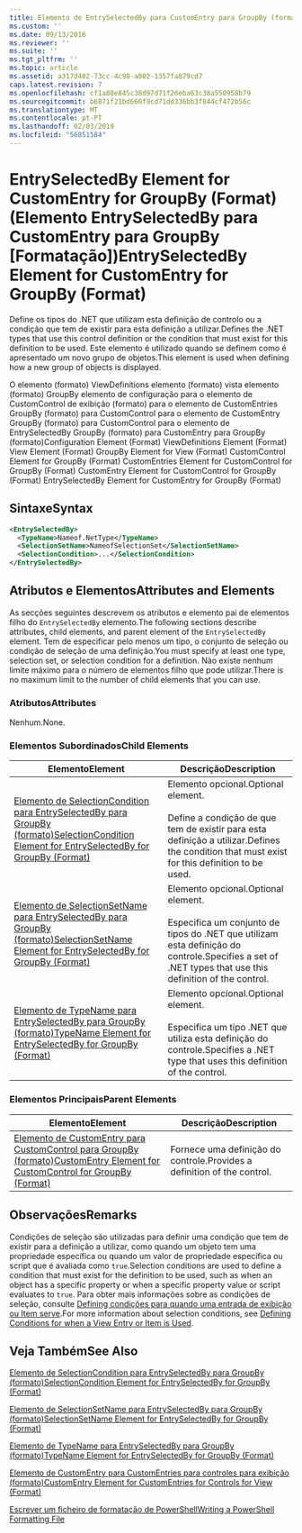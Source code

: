 ```yaml
---
title: Elemento de EntrySelectedBy para CustomEntry para GroupBy (formato) | Documentos da Microsoft
ms.custom: ''
ms.date: 09/13/2016
ms.reviewer: ''
ms.suite: ''
ms.tgt_pltfrm: ''
ms.topic: article
ms.assetid: a317d482-73cc-4c98-a002-1357fa879cd7
caps.latest.revision: 7
ms.openlocfilehash: cf1a80e845c38d97d71f26eba63c38a550958b79
ms.sourcegitcommit: b6871f21bd666f9cd71dd336bb3f844cf472b56c
ms.translationtype: MT
ms.contentlocale: pt-PT
ms.lasthandoff: 02/03/2019
ms.locfileid: "56851584"
---
```

# <a name="entryselectedby-element-for-customentry-for-groupby-format"></a><span data-ttu-id="03ca1-102">EntrySelectedBy Element for CustomEntry for GroupBy (Format) (Elemento EntrySelectedBy para CustomEntry para GroupBy [Formatação])</span><span class="sxs-lookup"><span data-stu-id="03ca1-102">EntrySelectedBy Element for CustomEntry for GroupBy (Format)</span></span>

<span data-ttu-id="03ca1-103">Define os tipos do .NET que utilizam esta definição de controlo ou a condição que tem de existir para esta definição a utilizar.</span><span class="sxs-lookup"><span data-stu-id="03ca1-103">Defines the .NET types that use this control definition or the condition that must exist for this definition to be used.</span></span> <span data-ttu-id="03ca1-104">Este elemento é utilizado quando se definem como é apresentado um novo grupo de objetos.</span><span class="sxs-lookup"><span data-stu-id="03ca1-104">This element is used when defining how a new group of objects is displayed.</span></span>

<span data-ttu-id="03ca1-105">O elemento (formato) ViewDefinitions elemento (formato) vista elemento (formato) GroupBy elemento de configuração para o elemento de CustomControl de exibição (formato) para o elemento de CustomEntries GroupBy (formato) para CustomControl para o elemento de CustomEntry GroupBy (formato) para CustomControl para o elemento de EntrySelectedBy GroupBy (formato) para CustomEntry para GroupBy (formato)</span><span class="sxs-lookup"><span data-stu-id="03ca1-105">Configuration Element (Format) ViewDefinitions Element (Format) View Element (Format) GroupBy Element for View (Format) CustomControl Element for GroupBy (Format) CustomEntries Element for CustomControl for GroupBy (Format) CustomEntry Element for CustomControl for GroupBy (Format) EntrySelectedBy Element for CustomEntry for GroupBy (Format)</span></span>

## <a name="syntax"></a><span data-ttu-id="03ca1-106">Sintaxe</span><span class="sxs-lookup"><span data-stu-id="03ca1-106">Syntax</span></span>

```xml
<EntrySelectedBy>
  <TypeName>Nameof.NetType</TypeName>
  <SelectionSetName>NameofSelectionSet</SelectionSetName>
  <SelectionCondition>...</SelectionCondition>
</EntrySelectedBy>
```

## <a name="attributes-and-elements"></a><span data-ttu-id="03ca1-107">Atributos e Elementos</span><span class="sxs-lookup"><span data-stu-id="03ca1-107">Attributes and Elements</span></span>

<span data-ttu-id="03ca1-108">As secções seguintes descrevem os atributos e elemento pai de elementos filho do `EntrySelectedBy` elemento.</span><span class="sxs-lookup"><span data-stu-id="03ca1-108">The following sections describe attributes, child elements, and parent element of the `EntrySelectedBy` element.</span></span> <span data-ttu-id="03ca1-109">Tem de especificar pelo menos um tipo, o conjunto de seleção ou condição de seleção de uma definição.</span><span class="sxs-lookup"><span data-stu-id="03ca1-109">You must specify at least one type, selection set, or selection condition for a definition.</span></span> <span data-ttu-id="03ca1-110">Não existe nenhum limite máximo para o número de elementos filho que pode utilizar.</span><span class="sxs-lookup"><span data-stu-id="03ca1-110">There is no maximum limit to the number of child elements that you can use.</span></span>

### <a name="attributes"></a><span data-ttu-id="03ca1-111">Atributos</span><span class="sxs-lookup"><span data-stu-id="03ca1-111">Attributes</span></span>

<span data-ttu-id="03ca1-112">Nenhum.</span><span class="sxs-lookup"><span data-stu-id="03ca1-112">None.</span></span>

### <a name="child-elements"></a><span data-ttu-id="03ca1-113">Elementos Subordinados</span><span class="sxs-lookup"><span data-stu-id="03ca1-113">Child Elements</span></span>

|<span data-ttu-id="03ca1-114">Elemento</span><span class="sxs-lookup"><span data-stu-id="03ca1-114">Element</span></span>|<span data-ttu-id="03ca1-115">Descrição</span><span class="sxs-lookup"><span data-stu-id="03ca1-115">Description</span></span>|
|-------------|-----------------|
|[<span data-ttu-id="03ca1-116">Elemento de SelectionCondition para EntrySelectedBy para GroupBy (formato)</span><span class="sxs-lookup"><span data-stu-id="03ca1-116">SelectionCondition Element for EntrySelectedBy for GroupBy (Format)</span></span>](./selectioncondition-element-for-entryselectedby-for-groupby-format.md)|<span data-ttu-id="03ca1-117">Elemento opcional.</span><span class="sxs-lookup"><span data-stu-id="03ca1-117">Optional element.</span></span><br /><br /> <span data-ttu-id="03ca1-118">Define a condição de que tem de existir para esta definição a utilizar.</span><span class="sxs-lookup"><span data-stu-id="03ca1-118">Defines the condition that must exist for this definition to be used.</span></span>|
|[<span data-ttu-id="03ca1-119">Elemento de SelectionSetName para EntrySelectedBy para GroupBy (formato)</span><span class="sxs-lookup"><span data-stu-id="03ca1-119">SelectionSetName Element for EntrySelectedBy for GroupBy (Format)</span></span>](./selectionsetname-element-for-entryselectedby-for-groupby-format.md)|<span data-ttu-id="03ca1-120">Elemento opcional.</span><span class="sxs-lookup"><span data-stu-id="03ca1-120">Optional element.</span></span><br /><br /> <span data-ttu-id="03ca1-121">Especifica um conjunto de tipos do .NET que utilizam esta definição do controle.</span><span class="sxs-lookup"><span data-stu-id="03ca1-121">Specifies a set of .NET types that use this definition of the control.</span></span>|
|[<span data-ttu-id="03ca1-122">Elemento de TypeName para EntrySelectedBy para GroupBy (formato)</span><span class="sxs-lookup"><span data-stu-id="03ca1-122">TypeName Element for EntrySelectedBy for GroupBy (Format)</span></span>](./typename-element-for-entryselectedby-for-groupby-format.md)|<span data-ttu-id="03ca1-123">Elemento opcional.</span><span class="sxs-lookup"><span data-stu-id="03ca1-123">Optional element.</span></span><br /><br /> <span data-ttu-id="03ca1-124">Especifica um tipo .NET que utiliza esta definição do controle.</span><span class="sxs-lookup"><span data-stu-id="03ca1-124">Specifies a .NET type that uses this definition of the control.</span></span>|

### <a name="parent-elements"></a><span data-ttu-id="03ca1-125">Elementos Principais</span><span class="sxs-lookup"><span data-stu-id="03ca1-125">Parent Elements</span></span>

|<span data-ttu-id="03ca1-126">Elemento</span><span class="sxs-lookup"><span data-stu-id="03ca1-126">Element</span></span>|<span data-ttu-id="03ca1-127">Descrição</span><span class="sxs-lookup"><span data-stu-id="03ca1-127">Description</span></span>|
|-------------|-----------------|
|[<span data-ttu-id="03ca1-128">Elemento de CustomEntry para CustomControl para GroupBy (formato)</span><span class="sxs-lookup"><span data-stu-id="03ca1-128">CustomEntry Element for CustomControl for GroupBy (Format)</span></span>](./customentry-element-for-customcontrol-for-groupby-format.md)|<span data-ttu-id="03ca1-129">Fornece uma definição do controle.</span><span class="sxs-lookup"><span data-stu-id="03ca1-129">Provides a definition of the control.</span></span>|

## <a name="remarks"></a><span data-ttu-id="03ca1-130">Observações</span><span class="sxs-lookup"><span data-stu-id="03ca1-130">Remarks</span></span>

<span data-ttu-id="03ca1-131">Condições de seleção são utilizadas para definir uma condição que tem de existir para a definição a utilizar, como quando um objeto tem uma propriedade específica ou quando um valor de propriedade específica ou script que é avaliada como `true`.</span><span class="sxs-lookup"><span data-stu-id="03ca1-131">Selection conditions are used to define a condition that must exist for the definition to be used, such as when an object has a specific property or when a specific property value or script evaluates to `true`.</span></span> <span data-ttu-id="03ca1-132">Para obter mais informações sobre as condições de seleção, consulte [Defining condições para quando uma entrada de exibição ou Item serve](./defining-conditions-for-displaying-data.md).</span><span class="sxs-lookup"><span data-stu-id="03ca1-132">For more information about selection conditions, see [Defining Conditions for when a View Entry or Item is Used](./defining-conditions-for-displaying-data.md).</span></span>

## <a name="see-also"></a><span data-ttu-id="03ca1-133">Veja Também</span><span class="sxs-lookup"><span data-stu-id="03ca1-133">See Also</span></span>

[<span data-ttu-id="03ca1-134">Elemento de SelectionCondition para EntrySelectedBy para GroupBy (formato)</span><span class="sxs-lookup"><span data-stu-id="03ca1-134">SelectionCondition Element for EntrySelectedBy for GroupBy (Format)</span></span>](./selectioncondition-element-for-entryselectedby-for-groupby-format.md)

[<span data-ttu-id="03ca1-135">Elemento de SelectionSetName para EntrySelectedBy para GroupBy (formato)</span><span class="sxs-lookup"><span data-stu-id="03ca1-135">SelectionSetName Element for EntrySelectedBy for GroupBy (Format)</span></span>](./selectionsetname-element-for-entryselectedby-for-groupby-format.md)

[<span data-ttu-id="03ca1-136">Elemento de TypeName para EntrySelectedBy para GroupBy (formato)</span><span class="sxs-lookup"><span data-stu-id="03ca1-136">TypeName Element for EntrySelectedBy for GroupBy (Format)</span></span>](./typename-element-for-entryselectedby-for-groupby-format.md)

[<span data-ttu-id="03ca1-137">Elemento de CustomEntry para CustomEntries para controles para exibição (formato)</span><span class="sxs-lookup"><span data-stu-id="03ca1-137">CustomEntry Element for CustomEntries for Controls for View (Format)</span></span>](./customentry-element-for-customentries-for-controls-for-view-format.md)

[<span data-ttu-id="03ca1-138">Escrever um ficheiro de formatação de PowerShell</span><span class="sxs-lookup"><span data-stu-id="03ca1-138">Writing a PowerShell Formatting File</span></span>](./writing-a-powershell-formatting-file.md)
